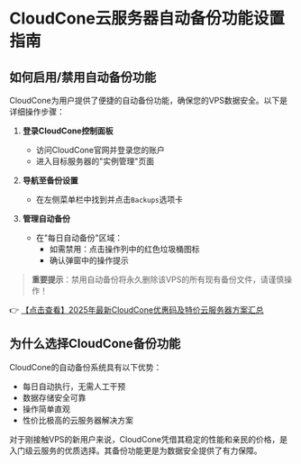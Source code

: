 # CloudCone云服务器自动备份功能设置指南

## 如何启用/禁用自动备份功能

CloudCone为用户提供了便捷的自动备份功能，确保您的VPS数据安全。以下是详细操作步骤：

1. **登录CloudCone控制面板**
   - 访问CloudCone官网并登录您的账户
   - 进入目标服务器的"实例管理"页面

2. **导航至备份设置**
   - 在左侧菜单栏中找到并点击`Backups`选项卡

3. **管理自动备份**
   - 在"每日自动备份"区域：
     - 如需禁用：点击操作列中的红色垃圾桶图标
     - 确认弹窗中的操作提示

> **重要提示**：禁用自动备份将永久删除该VPS的所有现有备份文件，请谨慎操作！

👉 [【点击查看】2025年最新CloudCone优惠码及特价云服务器方案汇总](https://bit.ly/Cloudcone)

## 为什么选择CloudCone备份功能

CloudCone的自动备份系统具有以下优势：
- 每日自动执行，无需人工干预
- 数据存储安全可靠
- 操作简单直观
- 性价比极高的云服务器解决方案

对于刚接触VPS的新用户来说，CloudCone凭借其稳定的性能和亲民的价格，是入门级云服务的优质选择。其备份功能更是为数据安全提供了有力保障。
